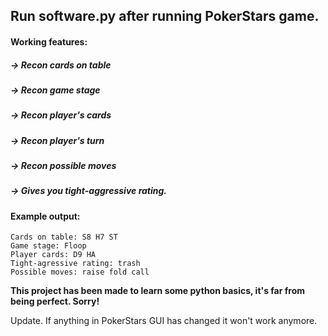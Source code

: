 ## Run software.py after running PokerStars game.

#### Working features:
#####    -> Recon cards on table
#####    -> Recon game stage
#####    -> Recon player's cards
#####    -> Recon player's turn
#####    -> Recon possible moves
#####    -> Gives you tight-aggressive rating.

#### Example output:
    Cards on table: S8 H7 ST
    Game stage: Floop
    Player cards: D9 HA
    Tight-agressive rating: trash
    Possible moves: raise fold call

**This project has been made to learn some python basics, it's far from being perfect. Sorry!**

Update. If anything in PokerStars GUI has changed it won't work anymore.

